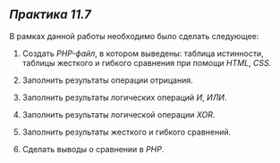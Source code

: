 ## ***Практика 11.7***

В рамках данной работы необходимо было сделать следующее:

1. Создать *PHP-файл*, в котором выведены: таблица истинности, таблицы жесткого и гибкого сравнения при помощи *HTML*, *CSS*.

2. Заполнить результаты операции отрицания.

3. Заполнить результаты логических операций *И*, *ИЛИ*.

4. Заполнить результаты логической операции *XOR*.

5. Заполнить результаты жесткого и гибкого сравнений.

6. Сделать выводы о сравнении в *PHP*.